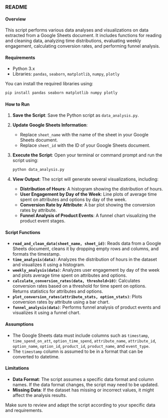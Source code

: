 ### README

#### Overview
This script performs various data analyses and visualizations on data extracted from a Google Sheets document. It includes functions for reading and cleaning data, analyzing time distributions, evaluating weekly engagement, calculating conversion rates, and performing funnel analysis.

#### Requirements
- Python 3.x
- Libraries: `pandas`, `seaborn`, `matplotlib`, `numpy`, `plotly`

You can install the required libraries using:
```bash
pip install pandas seaborn matplotlib numpy plotly
```

#### How to Run
1. **Save the Script**: Save the Python script as `data_analysis.py`.

2. **Update Google Sheets Information**:
   - Replace `sheet_name` with the name of the sheet in your Google Sheets document.
   - Replace `sheet_id` with the ID of your Google Sheets document. 

3. **Execute the Script**: Open your terminal or command prompt and run the script using:
   ```bash
   python data_analysis.py
   ```

4. **View Output**: The script will generate several visualizations, including:
   - **Distribution of Hours**: A histogram showing the distribution of hours.
   - **User Engagement by Day of the Week**: Line plots of average time spent on attributes and options by day of the week.
   - **Conversion Rate by Attribute**: A bar plot showing the conversion rates by attribute.
   - **Funnel Analysis of Product Events**: A funnel chart visualizing the product event stages.

#### Script Functions
- **`read_and_clean_data(sheet_name, sheet_id)`**: Reads data from a Google Sheets document, cleans it by dropping empty rows and columns, and formats the timestamp.
- **`time_analysis(data)`**: Analyzes the distribution of hours in the dataset and visualizes it using a histogram.
- **`weekly_analysis(data)`**: Analyzes user engagement by day of the week and plots average time spent on attributes and options.
- **`calculate_conversion_rates(data, threshold=10)`**: Calculates conversion rates based on a threshold for time spent on options. Returns statistics for attributes and options.
- **`plot_conversion_rates(attribute_stats, option_stats)`**: Plots conversion rates by attribute using a bar chart.
- **`funnel_analysis(data)`**: Performs funnel analysis of product events and visualizes it using a funnel chart.

#### Assumptions
- The Google Sheets data must include columns such as `timestamp`, `time_spend_on_att`, `option_time_spend`, `attribute_name`, `attribute_id`, `option_name`, `option_id`, `product_id`, `product_name`, and `event_type`.
- The `timestamp` column is assumed to be in a format that can be converted to datetime.

#### Limitations
- **Data Format**: The script assumes a specific data format and column names. If the data format changes, the script may need to be updated.
- **Missing Data**: If the dataset has missing or incorrect values, it might affect the analysis results.

Make sure to review and adapt the script according to your specific data and requirements.
